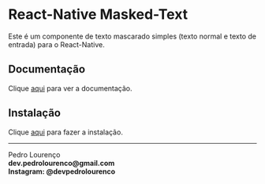 # React-Native Masked-Text

Este é um componente de texto mascarado simples (texto normal e texto de entrada) para o React-Native.

## Documentação

Clique [aqui](https://github.com/benhurott/react-native-masked-text) para ver a documentação.

## Instalação

Clique [aqui](https://www.npmjs.com/package/react-native-masked-text) para fazer a instalação.


<hr>
<stong>Pedro Lourenço</strong><br>
<Strong>dev.pedrolourenco@gmail.com</strong><br>
<Strong>Instagram: @devpedrolourenco</strong>